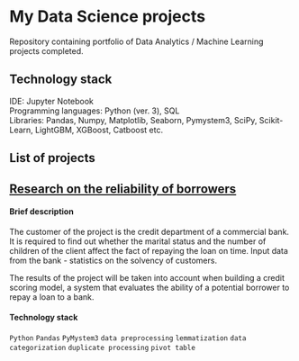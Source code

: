 # My Data Science projects

Repository containing portfolio of Data Analytics / Machine Learning projects completed.

## Technology stack
IDE: Jupyter Notebook <br>
Programming languages: Python (ver. 3), SQL <br>
Libraries: Pandas, Numpy, Matplotlib, Seaborn, Pymystem3, SciPy, Scikit-Learn, LightGBM, XGBoost, Catboost etc. <br>

## List of projects


## [Research on the reliability of borrowers](https://github.com/Tanya806/DS_projects_eng/tree/main/Project%201_Research%20on%20the%20reliability%20of%20borrowers)

#### Brief description
The customer of the project is the credit department of a commercial bank. It is required to find out whether the marital status and the number of children of the client affect the fact of repaying the loan on time. Input data from the bank - statistics on the solvency of customers.

The results of the project will be taken into account when building a credit scoring model, a system that evaluates the ability of a potential borrower to repay a loan to a bank.

#### Technology stack
`Python` `Pandas` `PyMystem3` `data preprocessing` `lemmatization` `data categorization` `duplicate processing` `pivot table`

